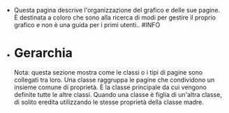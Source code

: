 - Questa pagina descrive l'organizzazione del grafico e delle sue pagine. È destinata a coloro che sono alla ricerca di modi per gestire il proprio grafico e non è una guida per i primi utenti.. #INFO
- # Gerarchia
  Nota: questa sezione mostra come le classi o i tipi di pagine sono collegati tra loro. Una classe raggruppa le pagine che condividono un insieme comune di proprietà. È la classe principale da cui vengono definite tutte le altre classi. Quando una classe è figlia di un'altra classe, di solito eredita utilizzando le stesse proprietà della classe madre.
